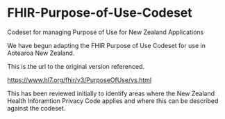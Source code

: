 # FHIR-Purpose-of-Use-Codeset
Codeset for managing Purpose of Use for New Zealand Applications

We have begun adapting the FHIR Purpose of Use Codeset for use in Aotearoa New Zealand.

This is the url to the original version referenced.

https://www.hl7.org/fhir/v3/PurposeOfUse/vs.html

This has been reviewed initially to identify areas where the New Zealand Health Inforamtion Privacy Code applies and where this can be described against the codeset.

